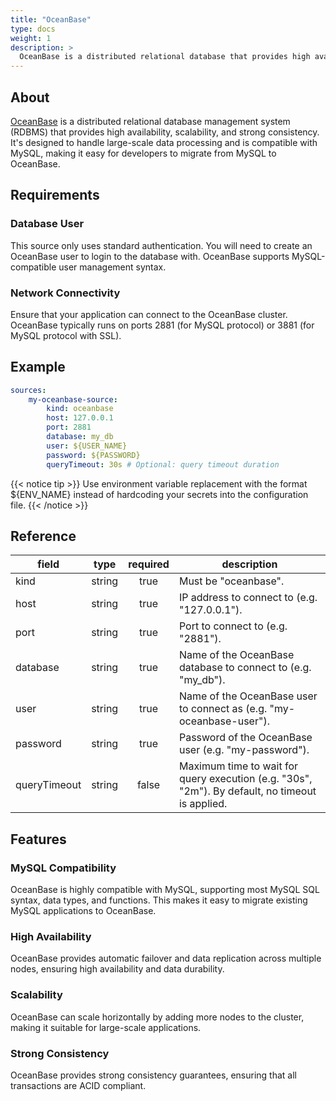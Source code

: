 ```yaml
---
title: "OceanBase"
type: docs
weight: 1
description: >
  OceanBase is a distributed relational database that provides high availability, scalability, and compatibility with MySQL.
---
```


## About

[OceanBase][oceanbase-docs] is a distributed relational database management
system (RDBMS) that provides high availability, scalability, and strong
consistency. It's designed to handle large-scale data processing and is
compatible with MySQL, making it easy for developers to migrate from MySQL to
OceanBase.

[oceanbase-docs]: https://www.oceanbase.com/

## Requirements

### Database User

This source only uses standard authentication. You will need to create an
OceanBase user to login to the database with. OceanBase supports
MySQL-compatible user management syntax.

### Network Connectivity

Ensure that your application can connect to the OceanBase cluster. OceanBase
typically runs on ports 2881 (for MySQL protocol) or 3881 (for MySQL protocol
with SSL).

## Example

```yaml
sources:
    my-oceanbase-source:
        kind: oceanbase
        host: 127.0.0.1
        port: 2881
        database: my_db
        user: ${USER_NAME}
        password: ${PASSWORD}
        queryTimeout: 30s # Optional: query timeout duration
```

{{< notice tip >}}
Use environment variable replacement with the format ${ENV_NAME}
instead of hardcoding your secrets into the configuration file.
{{< /notice >}}

## Reference

| **field**    | **type** | **required** | **description**                                                                                 |
| ------------ | :------: | :----------: |-------------------------------------------------------------------------------------------------|
| kind         |  string  |     true     | Must be "oceanbase".                                                                            |
| host         |  string  |     true     | IP address to connect to (e.g. "127.0.0.1").                                                    |
| port         |  string  |     true     | Port to connect to (e.g. "2881").                                                               |
| database     |  string  |     true     | Name of the OceanBase database to connect to (e.g. "my_db").                                    |
| user         |  string  |     true     | Name of the OceanBase user to connect as (e.g. "my-oceanbase-user").                            |
| password     |  string  |     true     | Password of the OceanBase user (e.g. "my-password").                                            |
| queryTimeout |  string  |    false     | Maximum time to wait for query execution (e.g. "30s", "2m"). By default, no timeout is applied. |

## Features

### MySQL Compatibility

OceanBase is highly compatible with MySQL, supporting most MySQL SQL syntax,
data types, and functions. This makes it easy to migrate existing MySQL
applications to OceanBase.

### High Availability

OceanBase provides automatic failover and data replication across multiple
nodes, ensuring high availability and data durability.

### Scalability

OceanBase can scale horizontally by adding more nodes to the cluster, making it
suitable for large-scale applications.

### Strong Consistency

OceanBase provides strong consistency guarantees, ensuring that all transactions
are ACID compliant.
